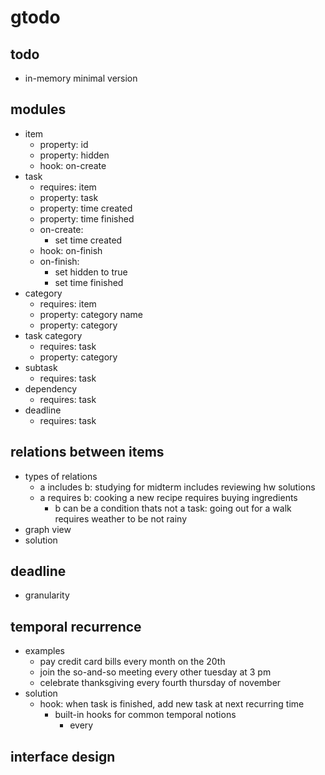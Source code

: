 # gtodo

## todo
- in-memory minimal version

## modules
- item
  - property: id
  - property: hidden
  - hook: on-create
- task
  - requires: item
  - property: task
  - property: time created
  - property: time finished
  - on-create:
    - set time created
  - hook: on-finish
  - on-finish:
    - set hidden to true
    - set time finished
- category
  - requires: item
  - property: category name
  - property: category
- task category
  - requires: task
  - property: category
- subtask
  - requires: task
- dependency
  - requires: task
- deadline
  - requires: task

## relations between items
- types of relations
  - a includes b: studying for midterm includes reviewing hw solutions
  - a requires b: cooking a new recipe requires buying ingredients
    - b can be a condition thats not a task: going out for a walk requires weather to be not rainy
- graph view
- solution

## deadline
- granularity

## temporal recurrence
- examples
  - pay credit card bills every month on the 20th
  - join the so-and-so meeting every other tuesday at 3 pm
  - celebrate thanksgiving every fourth thursday of november
- solution
  - hook: when task is finished, add new task at next recurring time
    - built-in hooks for common temporal notions
      - every <day of year>

## interface design
